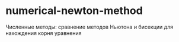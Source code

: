 # numerical-newton-method
Численные методы: сравнение методов Ньютона и бисекции для нахождения корня уравнения
